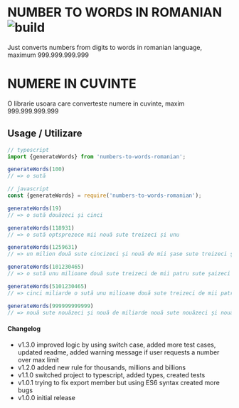 
# NUMBER TO WORDS IN ROMANIAN ![build](https://travis-ci.org/virgil-av/numbers-to-words-romanian.svg?branch=master)
Just converts numbers from digits to words in romanian language, maximum 999.999.999.999

# NUMERE IN CUVINTE
O librarie usoara care converteste numere in cuvinte, maxim 999.999.999.999

## Usage / Utilizare

```ts
// typescript
import {generateWords} from 'numbers-to-words-romanian';

generateWords(100)
// => o sută
```

```js
// javascript
const {generateWords} = require('numbers-to-words-romanian');

generateWords(19)
// => o sută douăzeci și cinci

generateWords(118931)
// => o sută optsprezece mii nouă sute treizeci și unu

generateWords(1259631)
// => un milion două sute cincizeci și nouă de mii șase sute treizeci și unu

generateWords(101230465)
// => o sută unu milioane două sute treizeci de mii patru sute șaizeci și cinci

generateWords(5101230465)
// => cinci miliarde o sută unu milioane două sute treizeci de mii patru sute șaizeci și cinci

generateWords(999999999999)
// => nouă sute nouăzeci și nouă de miliarde nouă sute nouăzeci și nouă de milioane nouă sute nouăzeci și nouă de mii nouă sute nouăzeci și nouă

```

#### Changelog
- v1.3.0 improved logic by using switch case, added more test cases, updated readme, added warning message if user requests a number over max limit
- v1.2.0 added new rule for thousands, millions and billions
- v1.1.0 switched project to typescript, added types, created tests
- v1.0.1 trying to fix export member but using ES6 syntax created more bugs
- v1.0.0 initial release 
